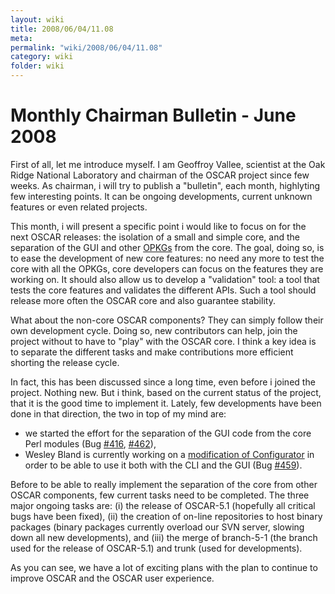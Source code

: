 ```yaml
---
layout: wiki
title: 2008/06/04/11.08
meta: 
permalink: "wiki/2008/06/04/11.08"
category: wiki
folder: wiki
---
```

<!-- Name: 2008/06/04/11.08 -->
<!-- Version: 1 -->
<!-- Author: valleegr -->


# Monthly Chairman Bulletin - June 2008
First of all, let me introduce myself. I am Geoffroy Vallee, scientist at the Oak Ridge National Laboratory and chairman of the OSCAR project since few weeks.
As chairman, i will try to publish a "bulletin", each month, highlyting few interesting points. It can be ongoing developments, current unknown features or even related projects.

This month, i will present a specific point i would like to focus on for the next OSCAR releases: the isolation of a small and simple core, and the separation of the GUI and other [OPKGs](wiki/Opkg) from the core. The goal, doing so, is to ease the development of new core features: no need any more to test the core with all the OPKGs, core developers can focus on the features they are working on. It should also allow us to develop a "validation" tool: a tool that tests the core features and validates the different APIs. Such a tool should release more often the OSCAR core and also guarantee stability.

What about the non-core OSCAR components? They can simply follow their own development cycle. Doing so, new contributors can help, join the project without to have to "play" with the OSCAR core. I think a key idea is to separate the different tasks and make contributions more efficient shorting the release cycle.

In fact, this has been discussed since a long time, even before i joined the project. Nothing new. But i think, based on the current status of the project, that it is the good time to implement it.
Lately, few developments have been done in that direction, the two in top of my mind are:
- we started the effort for the separation of the GUI code from the core Perl modules (Bug [#416](http://svn.oscar.openclustergroup.org/trac/oscar/ticket/416), [#462](http://svn.oscar.openclustergroup.org/trac/oscar/ticket/462)),
- Wesley Bland is currently working on a [modification of Configurator](http://svn.oscar.openclustergroup.org/trac/oscarwiki/Configurator) in order to be able to use it both with the CLI and the GUI (Bug [#459](http://svn.oscar.openclustergroup.org/trac/oscar/ticket/459)).

Before to be able to really implement the separation of the core from other OSCAR components, few current tasks need to be completed. The three major ongoing tasks are: (i) the release of OSCAR-5.1 (hopefully all critical bugs have been fixed), (ii) the creation of on-line repositories to host binary packages (binary packages currently overload our SVN server, slowing down all new developments), and (iii) the merge of branch-5-1 (the branch used for the release of OSCAR-5.1) and trunk (used for developments).

As you can see, we have a lot of exciting plans with the plan to continue to improve OSCAR and the OSCAR user experience.
